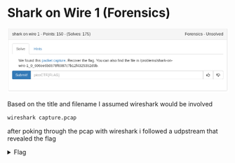 # Shark on Wire 1 (Forensics)

![title](images/title.png)

Based on the title and filename I assumed wireshark would be involved

```bash
wireshark capture.pcap
```

after poking through the pcap with wireshark i followed a udpstream that revealed the flag

<details>
	<summary>Flag</summary>

picoCTF{StaT31355_636f6e6e}
</details>
